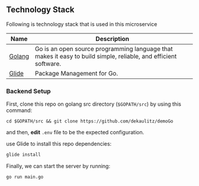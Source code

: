 ## Technology Stack

Following is technology stack that is used in this microservice

| Name | Description |
|------|-------------|
| [Golang](https://golang.org/) | Go is an open source programming language that makes it easy to build simple, reliable, and efficient software. |
| [Glide](https://glide.sh/) | Package Management for Go. |


### Backend Setup
First, clone this repo on golang src directory (`$GOPATH/src`) by using this command:

```
cd $GOPATH/src && git clone https://github.com/dekaulitz/demoGo
```


and then, **edit** `.env` file to be the expected configuration.

use Glide to install this repo dependencies:

```bash
glide install
```

Finally, we can start the server by running:
```bash
go run main.go
```
